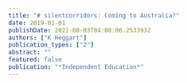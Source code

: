 ```yaml
---
title: "# silentcorridors: Coming to Australia?"
date: 2019-01-01
publishDate: 2021-08-03T04:08:06.253393Z
authors: ["K Heggart"]
publication_types: ["2"]
abstract: ""
featured: false
publication: "*Independent Education*"
---
```


